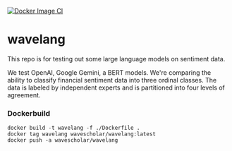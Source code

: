 [![Docker Image CI](https://github.com/wavescholar/wavelang/actions/workflows/docker-image.yml/badge.svg)](https://github.com/wavescholar/wavelang/actions/workflows/docker-image.yml)

# wavelang

This repo is for testing out some large language models on sentiment data. 

We test OpenAI, Google Gemini, a BERT models. We're comparing the ability to 
classify financial sentiment data into three ordinal classes. The data is labeled by independent experts and
is partitioned into four levels of agreement. 



### Dockerbuild 

```
docker build -t wavelang -f ./Dockerfile .
docker tag wavelang wavescholar/wavelang:latest
docker push -a wavescholar/wavelang
```
